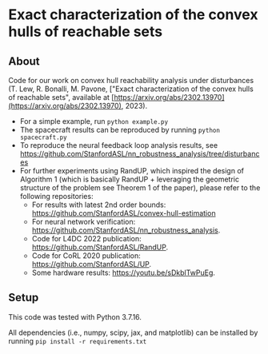 # Exact characterization of the convex hulls of reachable sets

## About

Code for our work on convex hull reachability analysis under disturbances (T. Lew, R. Bonalli, M. Pavone, ["Exact characterization of the convex hulls of reachable sets", available at [https://arxiv.org/abs/2302.13970](https://arxiv.org/abs/2302.13970), 2023).
* For a simple example, run
``python example.py``
* The spacecraft results can be reproduced by running
``python spacecraft.py``
* To reproduce the neural feedback loop analysis results, see https://github.com/StanfordASL/nn_robustness_analysis/tree/disturbances
* For further experiments using RandUP, which inspired the design of Algorithm 1 (which is basically RandUP + leveraging the geometric structure of the problem see Theorem 1 of the paper), please refer to the following repositories:
    * For results with latest 2nd order bounds: https://github.com/StanfordASL/convex-hull-estimation
    * For neural network verification: https://github.com/StanfordASL/nn_robustness_analysis. 
    * Code for L4DC 2022 publication: https://github.com/StanfordASL/RandUP.
    * Code for CoRL 2020 publication: https://github.com/StanfordASL/UP.
    * Some hardware results: https://youtu.be/sDkblTwPuEg.

## Setup
This code was tested with Python 3.7.16.

All dependencies (i.e., numpy, scipy, jax, and matplotlib) can be installed by running 
``
  pip install -r requirements.txt
``